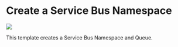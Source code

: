 # Create a Service Bus Namespace

<a href="https://portal.azure.cn/#create/Microsoft.Template/uri/https%3A%2F%2Fraw.githubusercontent.com%2FAzure%2Fazure-quickstart-templates%2Fmaster%2F101-servicebus-queue%2Fazuredeploy.json" target="_blank">
    <img src="http://azuredeploy.net/deploybutton.png"/>
</a>

This template creates a Service Bus Namespace and Queue.
